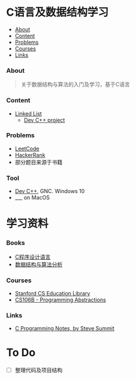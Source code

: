 C语言及数据结构学习
=======
   - [About](#about)
   - [Content](#content)
   - [Problems](#problems)
   - [Courses](#courses)
   - [Links](#links)

### About
> 关于数据结构与算法的入门及学习，基于C语言

### Content
- [Linked List](LinkedList/readme.md) 
   - [Dev C++ project](LinkedList/LinkedList.dev)

### Problems
- [LeetCode](https://leetcode.com/)
- [HackerRank](https://www.hackerrank.com/)
- 部分题目来源于书籍

### Tool
- [Dev C++](https://sourceforge.net/projects/orwelldevcpp/), GNC. Windows 10
- ___ on MacOS




学习资料
=====
### Books

 - [C程序设计语言](https://book.douban.com/subject/1139336/)
 - [数据结构与算法分析](https://www.douban.com/link2/?url=https%3A%2F%2Fbook.douban.com%2Fsubject%2F1139426%2F&query=%E6%95%B0%E6%8D%AE%E7%BB%93%E6%9E%84&cat_id=1001&type=search&pos=1)

### Courses

- [Stanford CS Education Library](http://cslibrary.stanford.edu/ ) 
- [CS106B - Programming Abstractions](https://see.stanford.edu/Course/CS106B/163)

### Links

- [C Programming Notes, by Steve Summit](http://www.eskimo.com/~scs/cclass/notes/top.html)

  
To Do
====
- [ ] 整理代码及项目结构
